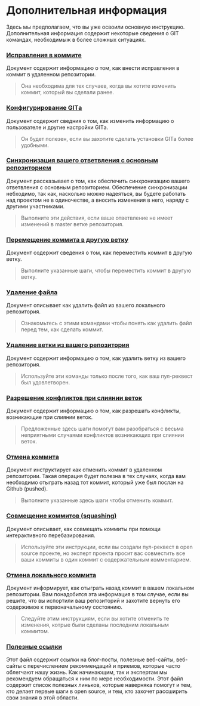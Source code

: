 # Дополнительная информация

Здесь мы предполагаем, что вы уже освоили основную инструкцию. Дополнительная информация содержит некоторые сведения о GIT командах, необходимыж в более сложных ситуациях.

### [Исправления в коммите](amending-a-commit.md)

Документ содержит информацию о том, как внести исправления в коммит в удаленном репозитории.

> Она необходима для тех случаев, когда вы хотите изменить коммит, который вы сделали ранее.

### [Конфигурирование GITа](configuring-git.md)

Документ содержит сведния о том, как изменить информацию о пользователе и другие настройки GITа.

> Он будет полезен, если вы захотите сделать установки GITа более удобными.

### [Синхронизация вашего ответвления с основным репозиторием](keeping-your-fork-synced-with-this-repository.md)

Документ рассказывает о том, как обеспечить синхронизацию вашего ответвления с основным репозиторием. Обеспечение синхронизации небходимо, так как, насколько можно надеяться, вы будете работать над проектом не в одиночестве, а вносить изменения в него, наряду с другими участниками.

> Выполните эти действия, если ваше ответвление не имеет изменений в master ветке репозитория.

### [Перемещение коммита в другую ветку](moving-a-commit-to-a-different-branch.md)

Документ содержит сведения о том, как переместить коммит в другую ветку.

> Выполните указанные шаги, чтобы переместить коммит в другую ветку.

### [Удаление файла](removing-a-file.md)

Документ описывает как удалить файл из вашего локального репозитория.

> Ознакомьтесь с этими командами чтобы понять как удалить файл перед тем, как сделать коммит.

### [Удаление ветки из вашего репозитория](removing-branch-from-your-repository.md)

Документ содержит информацию о том, как удалить ветку из вашего репозитория.

> Используйте эти команды только после того, как ваш пул-реквест был удовлетворен.

### [Разрешение конфликтов при слиянии веток](resolving-merge-conflicts.md)

Документ содержит информацию о том, как разрешать конфликты, возникающие при слиянии веток.

> Предложенные здесь шаги помогут вам разобраться с весьма неприятными случаями конфликтов возникающих при слиянии веток.

### [Отмена коммита](reverting-a-commit.md)

Документ инструктирует как отменить коммит в удаленном репозитории. Такая операция будет полезна в тех случаях, когда вам необходимо отыграть назад тот коммит, который уже был послан на Github (pushed).

> Выполните указанные здесь шаги чтобы отменить коммит.

### [Совмещение коммитов (squashing)](squashing-commits.md)

Документ описывает, как совмещать коммиты при помощи интерактивного перебазирования.

> Используйте эти инструкции, если вы создали пул-реквест в open source проекте, но эксперт проекта просит вас совместить все ваши коммиты в один коммит с содержательным комментарием.

### [Отмена локального коммита](undoing-a-commit.md)

Документ информирует, как отыграть назад коммит в вашем локальном репозитории. Вам понадобится эта информация в том случае, если вы решите, что вы испортили ваш репозиторий и захотите вернуть его содержимое к первоначальному состоянию.

> Следуйте этим инструкциям, если вы хотите отменить те изменения, котрые были сделаны последним локальным коммитом.

### [Полезные ссылки](Useful-links-for-further-learning.md)

Этот файл содержит ссылки на блог-посты, полезные веб-сайты, веб-сайты с перечислением рекоммендаций и приемов, которые часто облегчают нашу жизнь. Как начинающим, так и экспертам мы рекомендуем обращаться к ним по мере необходимости. Этот файл содержит список полезных линьков, которые наверняка помогут и тем, кто делает первые шаги в open source, и тем, кто захочет рассширить свои знания в этой области.
